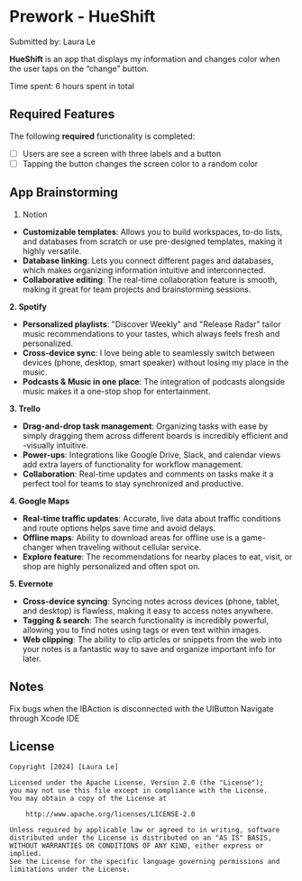 # Prework - HueShift

Submitted by: Laura Le

**HueShift** is an app that displays my information and changes color when the user taps on the “change” button.

Time spent: 6 hours spent in total

## Required Features

The following **required** functionality is completed:

- [ ] Users are see a screen with three labels and a button
- [ ] Tapping the button changes the screen color to a random color

## App Brainstorming 

1. Notion
- **Customizable templates**: Allows you to build workspaces, to-do lists, and databases from scratch or use pre-designed templates, making it highly versatile.
- **Database linking**: Lets you connect different pages and databases, which makes organizing information intuitive and interconnected.
- **Collaborative editing**: The real-time collaboration feature is smooth, making it great for team projects and brainstorming sessions.

**2. Spotify**
- **Personalized playlists**: "Discover Weekly" and "Release Radar" tailor music recommendations to your tastes, which always feels fresh and personalized.
- **Cross-device sync**: I love being able to seamlessly switch between devices (phone, desktop, smart speaker) without losing my place in the music.
- **Podcasts & Music in one place**: The integration of podcasts alongside music makes it a one-stop shop for entertainment.

**3. Trello**
- **Drag-and-drop task management**: Organizing tasks with ease by simply dragging them across different boards is incredibly efficient and -visually intuitive.
- **Power-ups**: Integrations like Google Drive, Slack, and calendar views add extra layers of functionality for workflow management.
- **Collaboration**: Real-time updates and comments on tasks make it a perfect tool for teams to stay synchronized and productive.

**4. Google Maps**
- **Real-time traffic updates**: Accurate, live data about traffic conditions and route options helps save time and avoid delays.
- **Offline maps**: Ability to download areas for offline use is a game-changer when traveling without cellular service.
- **Explore feature**: The recommendations for nearby places to eat, visit, or shop are highly personalized and often spot on.

**5. Evernote**
- **Cross-device syncing**: Syncing notes across devices (phone, tablet, and desktop) is flawless, making it easy to access notes anywhere.
- **Tagging & search**: The search functionality is incredibly powerful, allowing you to find notes using tags or even text within images.
- **Web clipping**: The ability to clip articles or snippets from the web into your notes is a fantastic way to save and organize important info for later.


## Notes

Fix bugs when the IBAction is disconnected with the UIButton
Navigate through Xcode IDE

## License

    Copyright [2024] [Laura Le]

    Licensed under the Apache License, Version 2.0 (the "License");
    you may not use this file except in compliance with the License.
    You may obtain a copy of the License at

        http://www.apache.org/licenses/LICENSE-2.0

    Unless required by applicable law or agreed to in writing, software
    distributed under the License is distributed on an "AS IS" BASIS,
    WITHOUT WARRANTIES OR CONDITIONS OF ANY KIND, either express or implied.
    See the License for the specific language governing permissions and
    limitations under the License.


